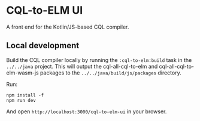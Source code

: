 # CQL-to-ELM UI

A front end for the Kotlin/JS-based CQL compiler.

## Local development

Build the CQL compiler locally by running the `:cql-to-elm:build` task in the `../../java` project.
This will output the cql-all-cql-to-elm and cql-all-cql-to-elm-wasm-js packages to the
`../../java/build/js/packages` directory.

Run:

    npm install -f
    npm run dev

And open `http://localhost:3000/cql-to-elm-ui` in your browser.
